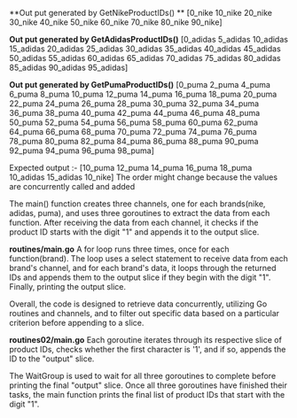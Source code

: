 **Out put generated by GetNikeProductIDs() **
[0_nike 10_nike 20_nike 30_nike 40_nike 50_nike 60_nike 70_nike 80_nike 90_nike] 


**Out put generated by GetAdidasProductIDs()**
[0_adidas 5_adidas 10_adidas 15_adidas 
20_adidas 25_adidas 30_adidas 35_adidas 
40_adidas 45_adidas 50_adidas 55_adidas 
60_adidas 65_adidas 70_adidas 75_adidas 
80_adidas 85_adidas 90_adidas 95_adidas]


**Out put generated by GetPumaProductIDs()**
[0_puma 2_puma 4_puma 6_puma 8_puma 
10_puma 12_puma 14_puma 16_puma 18_puma 
20_puma 22_puma 24_puma 26_puma 28_puma 
30_puma 32_puma 34_puma 36_puma 38_puma 
40_puma 42_puma 44_puma 46_puma 48_puma 
50_puma 52_puma 54_puma 56_puma 58_puma 
60_puma 62_puma 64_puma 66_puma 68_puma 
70_puma 72_puma 74_puma 76_puma 78_puma 
80_puma 82_puma 84_puma 86_puma 88_puma 
90_puma 92_puma 94_puma 96_puma 98_puma]


Expected output :- [10_puma 12_puma 14_puma 16_puma 18_puma 10_adidas 15_adidas 10_nike]
The order might change because the values are concurrently called and added 

The main() function creates three channels, one for each brands(nike, adidas, puma), and uses three goroutines to extract the data from each function. After receiving the data from each channel, it checks if the product ID starts with the digit "1" and appends it to the output slice.


**routines/main.go**
A for loop runs three times, once for each function(brand). The loop uses a select statement to receive data from each brand's channel, and for each brand's data, it loops through the returned IDs and appends them to the output slice if they begin with the digit "1". Finally, printing the output slice.

Overall, the code is designed to retrieve data concurrently, utilizing Go routines and channels, and to filter out specific data based on a particular criterion before appending to a slice.


**routines02/main.go**
Each goroutine iterates through its respective slice of product IDs, checks whether the first character is '1', and if so, appends the ID to the "output" slice.

The WaitGroup is used to wait for all three goroutines to complete before printing the final "output" slice. Once all three goroutines have finished their tasks, the main function prints the final list of product IDs that start with the digit "1".
